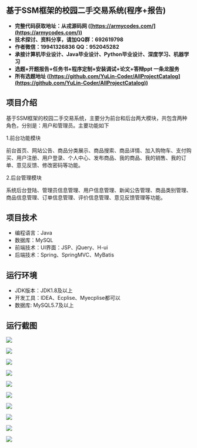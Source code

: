 ## 基于SSM框架的校园二手交易系统(程序+报告)

- <b>完整代码获取地址：从戎源码网 ([https://armycodes.com/](https://armycodes.com/))</b>
- <b>技术探讨、资料分享，请加QQ群：692619798</b> 
- <b>作者微信：19941326836  QQ：952045282</b> 
- <b>承接计算机毕业设计、Java毕业设计、Python毕业设计、深度学习、机器学习</b>
- <b>选题+开题报告+任务书+程序定制+安装调试+论文+答辩ppt 一条龙服务</b>
- <b>所有选题地址 ([https://github.com/YuLin-Coder/AllProjectCatalog](https://github.com/YuLin-Coder/AllProjectCatalog)) </b>

## 项目介绍
基于SSM框架的校园二手交易系统，主要分为前台和后台两大模块，共包含两种角色，分别是：用户和管理员。主要功能如下

1.前台功能模块

前台首页、网站公告、商品分类展示、商品搜索、商品详情、加入购物车、支付购买、用户注册、用户登录、个人中心、发布商品、我的商品、我的销售、我的订单、意见反馈、修改密码等功能。

2.后台管理模块

系统后台登陆、管理员信息管理、用户信息管理、新闻公告管理、商品类别管理、商品信息管理、订单信息管理、评价信息管理、意见反馈管理等功能。

## 项目技术
- 编程语言：Java
- 数据库：MySQL
- 前端技术：UI界面：JSP、jQuery、H-ui
- 后端技术：Spring、SpringMVC、MyBatis

## 运行环境
- JDK版本：JDK1.8及以上
- 开发工具：IDEA、Ecplise、Myecplise都可以
- 数据库: MySQL5.7及以上

## 运行截图
![](screenshot/1.png)

![](screenshot/2.png)

![](screenshot/3.png)

![](screenshot/4.png)

![](screenshot/5.png)

![](screenshot/6.png)

![](screenshot/7.png)

![](screenshot/8.png)

![](screenshot/9.png)

![](screenshot/10.png)
